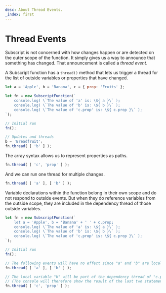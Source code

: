 ```yaml
---
desc: About Thread Events.
_index: first
---
```

# Thread Events

Subscript is not concerned with how changes happen or are detected on the outer scope of the function. It simply gives us a way to announce that something has changed. That announcement is called a *thread event*.

A Subscript function has a `thread()` method that lets us trigger a thread for the list of outside variables or properties that have changed.

```js
let a = 'Apple', b = 'Banana', c = { prop: 'Fruits' };
```

```js
let fn = new SubscriptFunction(`
    console.log( \`The value of 'a' is: \${ a }\` );
    console.log( \`The value of 'b' is: \${ b }\` );
    console.log( \`The value of 'c.prop' is: \${ c.prop }\` );
`);
```

```js
// Initial run
fn();
```

```js
// Updates and threads
b = 'Breadfruit';
fn.thread( [ 'b' ] );
```

The array syntax allows us to represent properties as paths.

```js
fn.thread( [ 'c', 'prop' ] );
```

And we can run one thread for multiple changes.

```js
fn.thread( [ 'a' ], [ 'b' ] );
```

Variable declarations within the function belong in their own scope and do not respond to outside events. But when they do reference variables from the outside scope, they are included in the dependency thread of those outside variables.

```js
let fn = new SubscriptFunction(`
    let a = 'Apple', b = 'Banana' + ' ' + c.prop;
    console.log( \`The value of 'a' is: \${ a }\` );
    console.log( \`The value of 'b' is: \${ b }\` );
    console.log( \`The value of 'c.prop' is: \${ c.prop }\` );
`);
```

```js
// Initial run
fn();
```

```js
// The following events will have no effect since "a" and "b" are local variables.
fn.thread( [ 'a' ], [ 'b' ] );
```

```js
// The local variable "b" will be part of the dependency thread of "c.prop"
// (The console will therefore show the result of the last two statements in the function)
fn.thread( [ 'c', 'prop' ] );
```